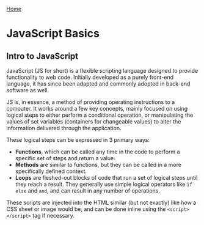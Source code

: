 [Home](https://zx37.github.io/learning-journal/)

# JavaScript Basics

## Intro to JavaScript

JavaScript (JS for short) is a flexible scripting language designed to provide functionality to web code. Initially developed as a purely front-end language, it has since been adapted and commonly adopted in back-end software as well.

JS is, in essence, a method of providing operating instructions to a computer. It works around a few key concepts, mainly focused on using logical steps to either perform a conditional operation, or manipulating the values of set variables (containers for changeable values) to alter the information delivered through the application.

These logical steps can be expressed in 3 primary ways:

- **Functions**, which can be called any time in the code to perform a specific set of steps and return a value.
- **Methods** are similar to functions, but they can be called in a more specifically defined context.
- **Loops** are fleshed-out blocks of code that run a set of logical steps until they reach a result. They generally use simple logical operators like `if` `else` and `and`, and can result in any number of operations.

These scripts are injected into the HTML similar (but not exactly) like how a CSS sheet or image would be, and can be done inline using the `<script></script>` tag if necessary.